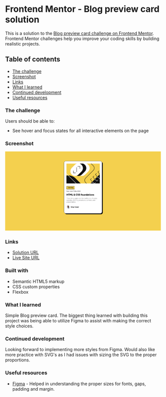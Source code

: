 # Frontend Mentor - Blog preview card solution

This is a solution to the [Blog preview card challenge on Frontend Mentor](https://www.frontendmentor.io/challenges/blog-preview-card-ckPaj01IcS). Frontend Mentor challenges help you improve your coding skills by building realistic projects.

## Table of contents

- [The challenge](#the-challenge)
- [Screenshot](#screenshot)
- [Links](#links)
- [What I learned](#what-i-learned)
- [Continued development](#continued-development)
- [Useful resources](#useful-resources)

### The challenge

Users should be able to:

- See hover and focus states for all interactive elements on the page

### Screenshot

![Preview](./assets/images/screenshot-blog-preview-card.png)

### Links

- [Solution URL](https://www.frontendmentor.io/solutions/blog-preview-card-M-w1z7fptC)
- [Live Site URL](https://lando241.github.io/blog-preview-card-frontend-mentor/)

### Built with

- Semantic HTML5 markup
- CSS custom properties
- Flexbox

### What I learned

Simple Blog preview card. The biggest thing learned with building this project was being able to utilize Figma to assist with making the correct style choices.

### Continued development

Looking forward to implementing more styles from Figma. Would also like more practice with SVG's as I had issues with sizing the SVG to the proper proportions.

### Useful resources

- [Figma](https://www.figma.com/) - Helped in understanding the proper sizes for fonts, gaps, padding and margin.
